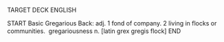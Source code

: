 TARGET DECK
ENGLISH

START
Basic
Gregarious
Back: adj. 1 fond of company. 2 living in flocks or communities.  gregariousness n. [latin grex gregis flock]
END
